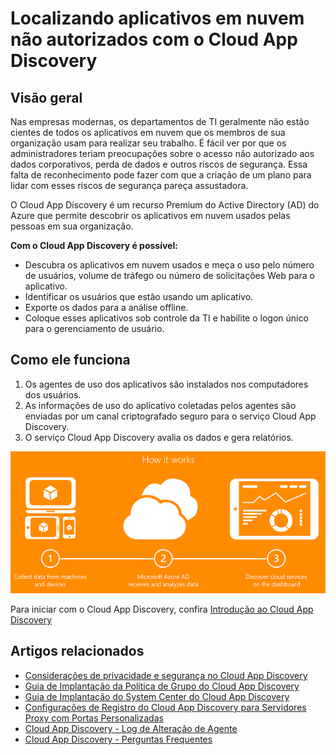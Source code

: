 <properties
	pageTitle="Encontrando aplicativos em nuvem não autorizados com o Cloud App Discovery | Microsoft Azure"
	description="Este tópico descreve o que é o Cloud App Discovery e por que usá-lo."
	services="active-directory"
	documentationCenter=""
	authors="markusvi"
	manager="swadhwa"
	editor="lisatoft"/>

<tags
	ms.service="active-directory"
	ms.workload="identity"
	ms.tgt_pltfrm="na"
	ms.devlang="na"
	ms.topic="article"
	ms.date="10/16/2015"
	ms.author="markusvi"/>

# Localizando aplicativos em nuvem não autorizados com o Cloud App Discovery

## Visão geral
Nas empresas modernas, os departamentos de TI geralmente não estão cientes de todos os aplicativos em nuvem que os membros de sua organização usam para realizar seu trabalho. É fácil ver por que os administradores teriam preocupações sobre o acesso não autorizado aos dados corporativos, perda de dados e outros riscos de segurança. Essa falta de reconhecimento pode fazer com que a criação de um plano para lidar com esses riscos de segurança pareça assustadora.

O Cloud App Discovery é um recurso Premium do Active Directory (AD) do Azure que permite descobrir os aplicativos em nuvem usados pelas pessoas em sua organização.

**Com o Cloud App Discovery é possível:**

- Descubra os aplicativos em nuvem usados e meça o uso pelo número de usuários, volume de tráfego ou número de solicitações Web para o aplicativo.
- Identificar os usuários que estão usando um aplicativo.
- Exporte os dados para a análise offline.
- Coloque esses aplicativos sob controle da TI e habilite o logon único para o gerenciamento de usuário.

## Como ele funciona
1. Os agentes de uso dos aplicativos são instalados nos computadores dos usuários.
2. As informações de uso do aplicativo coletadas pelos agentes são enviadas por um canal criptografado seguro para o serviço Cloud App Discovery.
3. O serviço Cloud App Discovery avalia os dados e gera relatórios.

![Diagrama do Cloud App Discovery](./media/active-directory-cloudappdiscovery/cad01.png)

Para iniciar com o Cloud App Discovery, confira [Introdução ao Cloud App Discovery](http://social.technet.microsoft.com/wiki/contents/articles/30962.getting-started-with-cloud-app-discovery.aspx)

## Artigos relacionados
- [Considerações de privacidade e segurança no Cloud App Discovery](active-directory-cloudappdiscovery-security-and-privacy-considerations.md)  
- [Guia de Implantação da Política de Grupo do Cloud App Discovery](http://social.technet.microsoft.com/wiki/contents/articles/30965.cloud-app-discovery-group-policy-deployment-guide.aspx)
- [Guia de Implantação do System Center do Cloud App Discovery](http://social.technet.microsoft.com/wiki/contents/articles/30968.cloud-app-discovery-system-center-deployment-guide.aspx)
- [Configurações de Registro do Cloud App Discovery para Servidores Proxy com Portas Personalizadas](active-directory-cloudappdiscovery-registry-settings-for-proxy-services.md)
- [Cloud App Discovery - Log de Alteração de Agente ](http://social.technet.microsoft.com/wiki/contents/articles/24616.cloud-app-discovery-agent-changelog.aspx)
- [Cloud App Discovery - Perguntas Frequentes](http://social.technet.microsoft.com/wiki/contents/articles/24037.cloud-app-discovery-frequently-asked-questions.aspx)

<!---HONumber=Oct15_HO4-->